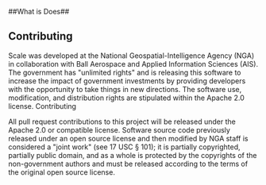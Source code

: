 ##What is Does##



## Contributing
Scale was developed at the National Geospatial-Intelligence Agency (NGA) in collaboration with Ball Aerospace and Applied Information Sciences (AIS). The government has "unlimited rights" and is releasing this software to increase the impact of government investments by providing developers with the opportunity to take things in new directions. The software use, modification, and distribution rights are stipulated within the Apache 2.0 license.
Contributing

All pull request contributions to this project will be released under the Apache 2.0 or compatible license. Software source code previously released under an open source license and then modified by NGA staff is considered a "joint work" (see 17 USC § 101); it is partially copyrighted, partially public domain, and as a whole is protected by the copyrights of the non-government authors and must be released according to the terms of the original open source license.
